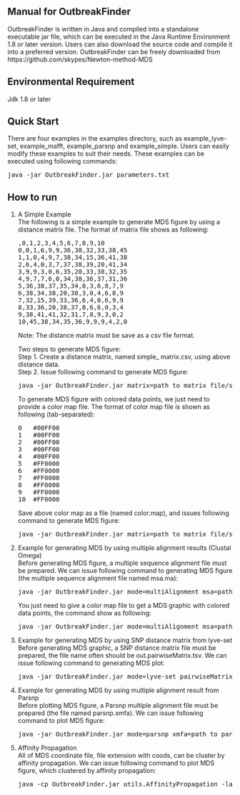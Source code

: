 <h2>Manual for OutbreakFinder</h2>
OutbreakFinder is written in Java and compiled into a standalone executable jar file, which can be executed in the Java Runtime Environment 1.8 or later version. Users can also download the source code and compile it into a preferred version. OutbreakFinder can be freely downloaded from https://github.com/skypes/Newton-method-MDS

<h2>Environmental Requirement</h2>
Jdk 1.8 or later

<h2>Quick Start</h2>
There are four examples in the examples directory, such as example_lyve-set, example_mafft, example_parsnp and example_simple. Users can easily modify these examples to suit their needs. These examples can be executed using following commands:
<pre>java -jar OutbreakFinder.jar parameters.txt</pre>

<h2>How to run</h2>
<ol>
<li><p>A Simple Example<br>
The following is a simple example to generate MDS figure by using a distance matrix file. The format of matrix file shows as following:

<pre>,0,1,2,3,4,5,6,7,8,9,10
0,0,1,6,9,9,36,38,32,33,38,45
1,1,0,4,9,7,38,34,15,36,41,38
2,6,4,0,3,7,37,38,39,20,41,34
3,9,9,3,0,6,35,20,33,38,32,35
4,9,7,7,6,0,34,38,36,37,31,36
5,36,38,37,35,34,0,3,6,8,7,9
6,38,34,38,20,38,3,0,4,6,8,9
7,32,15,39,33,36,6,4,0,6,9,9
8,33,36,20,38,37,8,6,6,0,3,4
9,38,41,41,32,31,7,8,9,3,0,2
10,45,38,34,35,36,9,9,9,4,2,0</pre>

Note: The distance matrix must be save as a csv file format.<br/>

Two steps to generate MDS figure:<br/>
Step 1. Create a distance matrix, named simple_ matrix.csv, using above distance data.<br/>
Step 2. Issue following command to generate MDS figure:<br/>
<pre>java -jar OutbreakFinder.jar matrix=path_to_matrix_file/simple_matrix.csv dist=path_to_dist</pre>

To generate MDS figure with colored data points, we just need to provide a color map file. The format of color map file is shown as following (tab-separated):<br/>
<pre>
0	#00FF00
1	#00FF00
2	#00FF00
3	#00FF00
4	#00FF00
5	#FF0000
6	#FF0000
7	#FF0000
8	#FF0000
9	#FF0000
10	#FF0000
</pre>

Save above color map as a file (named color.map), and issues following command to generate MDS figure:<br/>
<pre>java -jar OutbreakFinder.jar matrix=path_to_matrix_file/simple_matrix.csv color=path_to_color_map/color.map dist=path_to_dist</pre>

<li><p>Example for generating MDS by using multiple alignment results (Clustal Omega)<br>
Before generating MDS figure, a multiple sequence alignment file must be prepared. We can issue following command to generating MDS figure (the multiple sequence alignment file named msa.ma):<br/>
<pre>java -jar OutbreakFinder.jar mode=multiAlignment msa=path_to_msa_file/msa.ma matrix=path_to_matrix_file\simple_matrix.csv dist=path_to_dist</pre>

You just need to give a color map file to get a MDS graphic with colored data points, the command show as following:<br/>
<pre>java -jar OutbreakFinder.jar mode=multiAlignment msa=path_to_msa_file/msa.ma matrix=path_to_matrix_file\simple_matrix.csv color=path_to_color_map\color.map dist=path_to_dist</pre>

<li><p>Example for generating MDS by using SNP distance matrix from lyve-set<br/>
Before generating MDS graphic, a SNP distance matrix file must be prepared, the file name often should be out.pairwiseMatrix.tsv. We can issue following command to generating MDS plot:<br/>
<pre>java -jar OutbreakFinder.jar mode=lyve-set pairwiseMatrix=path_to_SNP_file/out.pairwiseMatrix.tsv dist=path_to_dist</pre>

<li><p>Example for generating MDS by using multiple alignment result from Parsnp<br/>
Before plotting MDS figure, a Parsnp multiple alignment file must be prepared (the file named parsnp.xmfa). We can issue following command to plot MDS figure: <br/>
  <pre>java -jar OutbreakFinder.jar mode=parsnp xmfa=path_to_parsnp_file/parsnp.xmfa dist=path_to_dist</pre>

<li><p>Affinity Propagation<br/>
All of MDS coordinate file, file extension with coods, can be cluster by affinity propagation. We can issue following command to plot MDS figure, which clustered by affinity propagation:<br/>
<pre>java -cp OutbreakFinder.jar utils.AffinityPropagation -label coods=path_to_coods dist=path_to_dist</pre>


